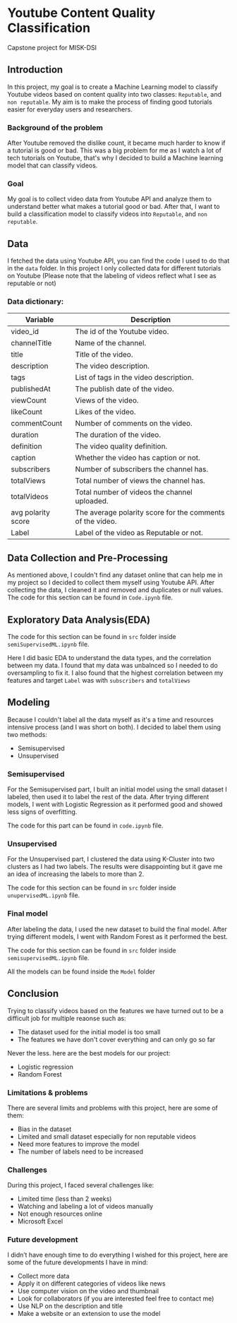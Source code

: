 # Youtube Content Quality Classification
Capstone project for MISK-DSI 

## Introduction
In this project, my goal is to create a Machine Learning model to classify Youtube videos based on content quality into two classes: `Reputable`, and `non reputable`. My aim is to make the process of finding good tutorials easier for everyday users and researchers.

### Background of the problem
After Youtube removed the dislike count, it became much harder to know if a tutorial is good or bad. This was a big problem for me as I watch a lot of tech tutorials on Youtube, that's why I decided to build a Machine learning model that can classify videos. 

### Goal
My goal is to collect video data from Youtube API and analyze them to understand better what makes a tutorial good or bad. After that, I want to build a classification model to classify videos into `Reputable`, and `non reputable`.

## Data
I fetched the data using Youtube API, you can find the code I used to do that in the ```data``` folder. In this project I only collected data for different tutorials on Youtube (Please note that the labeling of videos reflect what I see as reputable or not)

### Data dictionary:

| Variable      | Description |
| ----------- | ----------- |
| video_id    | The id of the Youtube video.       |
| channelTitle   | Name of the channel.       |
| title  | Title of the video.        |
| description   | The video description.        |
| tags   | List of tags in the video description.        |
| publishedAt   | The publish date of the video.         |
| viewCount   | Views of the video.       |
| likeCount   | Likes of the video.        |
| commentCount   | Number of comments on the video.      |
| duration   | The duration of the video.        |
| definition   | The video quality definition.       |
| caption   | Whether the video has caption or not.       |
| subscribers   | Number of subscribers the channel has.      |
| totalViews   | Total number of views the channel has.      |
| totalVideos   | Total number of videos the channel uploaded.      |
| avg polarity score   | The average polarity score for the comments of the video.      |
| Label   | Label of the video as Reputable or not.      |


## Data Collection and Pre-Processing
As mentioned above, I couldn't find any dataset online that can help me in my project so I decided to collect them myself using Youtube API. After collecting the data, I cleaned it and removed and duplicates or null values. The code for this section can be found in `Code.ipynb` file.

## Exploratory Data Analysis(EDA)
The code for this section can be found in `src` folder inside `semiSupervisedML.ipynb` file. 

Here I did basic EDA to understand the data types, and the correlation between my data. I found that my data was unbalnced so I needed to do oversampling to fix it. I also found that the highest correlation between my features and target `Label` was with `subscribers` and `totalViews`

## Modeling
Because I couldn't label all the data myself as it's a time and resources intensive process (and I was short on both). I decided to label them using two methods:

- Semisupervised
- Unsupervised

### Semisupervised
For the Semisupervised part, I built an initial model using the small dataset I labeled, then used it to label the rest of the data. After trying different models, I went with Logistic Regression as it performed good and showed less signs of overfitting.

The code for this part can be found in `code.ipynb` file. 

### Unsupervised
For the Unsupervised part, I clustered the data using K-Cluster into two clusters as I had two labels. The results were disappointing but it gave me an idea of increasing the labels to more than 2.

The code for this section can be found in `src` folder inside `unupervisedML.ipynb` file.

### Final model
After labeling the data, I used the new dataset to build the final model. After trying different models, I went with Random Forest as it performed the best.

The code for this section can be found in `src` folder inside `semisupervisedML.ipynb` file.

All the models can be found inside the `Model` folder

## Conclusion
Trying to classify videos based on the features we have turned out to be a difficult job for multiple reaonse such as:

- The dataset used for the initial model is too small 
- The features we have don't cover everything and can only go so far

Never the less. here are the best models for our project:

- Logistic regression 
- Random Forest 

### Limitations & problems
There are several limits and problems with this project, here are some of them:

- Bias in the dataset 
- Limited and small dataset especially for non reputable videos
- Need more features to improve the model
- The number of labels need to be increased

### Challenges
During this project, I faced several challenges like:

- Limited time (less than 2 weeks)
- Watching and labeling a lot of videos manually
- Not enough resources online
- Microsoft Excel 

### Future development
I didn’t have enough time to do everything I wished for this project, here are some of the future developments I have in mind:

- Collect more data
- Apply it on different categories of videos like news
- Use computer vision on the video and thumbnail 
- Look for collaborators (if you are interested feel free to contact me)
- Use NLP on the description and title
- Make a website or an extension to use the model




